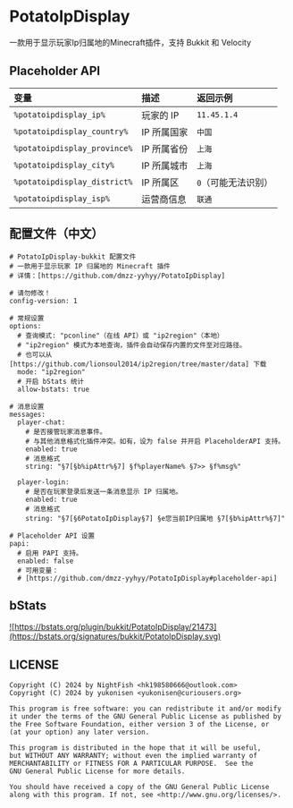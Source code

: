 # PotatoIpDisplay

一款用于显示玩家Ip归属地的Minecraft插件，支持 Bukkit 和 Velocity

## Placeholder API

| 变量                           | 描述      | 返回示例        |
|:-----------------------------|:--------|:------------|
| `%potatoipdisplay_ip%`       | 玩家的 IP  | `11.45.1.4` |
| `%potatoipdisplay_country%`  | IP 所属国家 | `中国`        |
| `%potatoipdisplay_province%` | IP 所属省份 | `上海`        |
| `%potatoipdisplay_city%`     | IP 所属城市 | `上海`        |
| `%potatoipdisplay_district%` | IP 所属区  | `0`（可能无法识别） |
| `%potatoipdisplay_isp%`      | 运营商信息   | `联通`        |

## 配置文件（中文）

```
# PotatoIpDisplay-bukkit 配置文件
# 一款用于显示玩家 IP 归属地的 Minecraft 插件
# 详情：[https://github.com/dmzz-yyhyy/PotatoIpDisplay]

# 请勿修改！
config-version: 1

# 常规设置
options:
  # 查询模式: "pconline"（在线 API）或 "ip2region"（本地）
  # "ip2region" 模式为本地查询，插件会自动保存内置的文件至对应路径。
  # 也可以从 [https://github.com/lionsoul2014/ip2region/tree/master/data] 下载
  mode: "ip2region"
  # 开启 bStats 统计
  allow-bstats: true

# 消息设置
messages:
  player-chat:
    # 是否接管玩家消息事件。
    # 与其他消息格式化插件冲突。如有，设为 false 并开启 PlaceholderAPI 支持。
    enabled: true
    # 消息格式
    string: "§7[§b%ipAttr%§7] §f%playerName% §7>> §f%msg%"

  player-login:
    # 是否在玩家登录后发送一条消息显示 IP 归属地。
    enabled: true
    # 消息格式
    string: "§7[§6PotatoIpDisplay§7] §e您当前IP归属地 §7[§b%ipAttr%§7]"

# Placeholder API 设置
papi:
  # 启用 PAPI 支持。
  enabled: false
  # 可用变量：
  # [https://github.com/dmzz-yyhyy/PotatoIpDisplay#placeholder-api]
```
## bStats
<a href="https://bstats.org/plugin/bukkit/PotatoIpDisplay/21473">![https://bstats.org/plugin/bukkit/PotatoIpDisplay/21473](https://bstats.org/signatures/bukkit/PotatoIpDisplay.svg)</a>

## LICENSE
```
Copyright (C) 2024 by NightFish <hk198580666@outlook.com>
Copyright (C) 2024 by yukonisen <yukonisen@curiousers.org>

This program is free software: you can redistribute it and/or modify
it under the terms of the GNU General Public License as published by
the Free Software Foundation, either version 3 of the License, or
(at your option) any later version.

This program is distributed in the hope that it will be useful,
but WITHOUT ANY WARRANTY; without even the implied warranty of
MERCHANTABILITY or FITNESS FOR A PARTICULAR PURPOSE.  See the
GNU General Public License for more details.

You should have received a copy of the GNU General Public License
along with this program. If not, see <http://www.gnu.org/licenses/>.
```